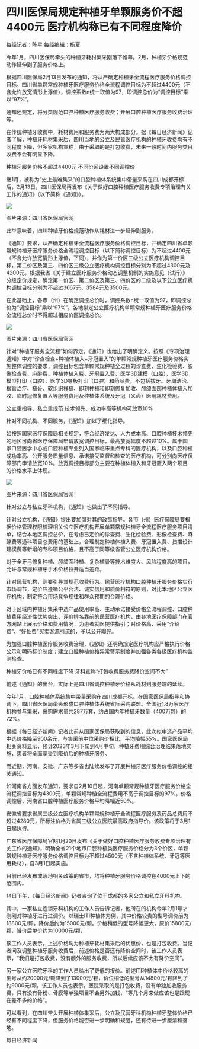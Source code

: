 # 四川医保局规定种植牙单颗服务价不超4400元 医疗机构称已有不同程度降价

每经记者：陈星 每经编辑：杨夏

今年1月，四川医保局牵头的种植牙耗材集采刚落下帷幕。2月，种植牙价格规范动作延伸到了服务价格上。

根据四川医保局2月13日发布的通知，将从严确定种植牙全流程医疗服务价格调控目标。四川省单颗常规种植牙医疗服务价格全流程调控目标为不超过4400元（不含允许放宽情形上浮值），调控系数n统一取值为97，即调控总价为“调控目标”乘以“97%”。

通知还规定，将分类规范口腔种植医疗服务收费；开展口腔种植医疗服务收费治理等。

在传统种植牙收费中，耗材费用和服务费为两大构成部分。据《每日经济新闻》记者了解，种植牙耗材集采后，四川当地的公立及民营医疗机构的种植牙收费均有不同程度下降，但多家机构宣称，由于采取的是打包收费，未来一段时间内服务类目收费不会有明显下降。

种植牙服务价格不超过4400元 不同价区设置不同调控价

继1月，被称为“史上最难集采”的口腔种植体系统集中带量采购在四川成都开标后，2月13日，四川医保局再发布《关于做好口腔种植医疗服务收费专项治理有关工作的通知》（以下简称《通知》）。

![](https://inews.gtimg.com/newsapp_bt/0/15665435889/1000)

图片来源：四川省医保局官网

此举意味着，四川种植牙价格规范动作从耗材进一步延伸到服务。

《通知》要求，从严确定种植牙全流程医疗服务价格调控目标，并确定四川省单颗常规种植牙医疗服务价格全流程调控目标（以下简称调控目标）为不超过4400元（不含允许放宽情形上浮值，下同），并作为第一价区三级公立医疗机构调控目标，第二价区及第三、四价区三级公立医疗机构调控目标分别为不超过4300元及4200元。根据我省《关于建立医疗服务价格动态调整机制的实施意见（试行）》分级定价规定，确定第一价区、第二价区及第三、四价区的二级及以下公立医疗机构调控目标分别为不超过3667元、3584元及3500元。

在此基础上，各市（州）在确定调控总价时，调控系数n统一取值为97，即调控总价为“调控目标”乘以“97%”。各地拟定公立医疗机构单颗常规种植牙医疗服务价格全流程总价时不得超过相应价区调控总价。

![](https://inews.gtimg.com/newsapp_bt/0/15665435893/1000)

图片来源：四川省医保局官网

针对“种植牙服务全流程”如何界定，《通知》也给出了明确定义。按照《专项治理通知》中对“诊查检查+种植体植入+牙冠置入”的单颗常规种植牙医疗服务价格实施整体调控的要求，调控目标包含单颗常规种植全过程的诊查费、生化检验费、影像检查费、麻醉费、种植体植入费、牙冠置入费、医学3D建模（口腔）、医学3D模型打印（口腔）、医学3D导板打印（口腔）和药品费，不包括拔牙、牙周洁治、根管治疗、植骨、软组织移植、即刻种植和即刻修复加收、颅颌面部种植体植入加收、临时冠修复置入等服务费用及种植体系统及牙冠（义齿）医用耗材费用。

公立重指导、私立重规范 技术领先、成功率高等机构可放宽10%

针对不同机构、不同服务，《通知》加以了细化指导。

如按照国家医疗保障局相关规定，符合经济发达、人力成本高、口腔种植技术领先的地区可向省医疗保障局申请放宽调控目标，最高放宽幅度不超过10%。属于国家口腔医学中心或口腔种植专业列入国家临床重点专科的医疗机构，以及口腔种植成功率高、公开服务质量信息、承诺接受监督和检查的医疗机构，可分别向医疗保障部门申请放宽10%。放宽调控目标部分主要在种植体植入和牙冠置入两个项目的价格水平上体现。

![](https://inews.gtimg.com/newsapp_bt/0/15665435895/1000)

图片来源：四川省医保局官网

针对公立与私立牙科机构，《通知》也做出了不同指导。

针对公立机构，《通知》提出要加强对其的政策指导。各市（州）医疗保障局要根据价格管理权限梳理相关公立医疗机构开展单颗常规种植牙全流程医疗服务项目清单，结合本地区调控总价，在考虑已定价的诊查费、生化检验费、影像检查费、麻醉费等通科项目总费用的基础上，合理制定种植体植入费、牙冠置入费、扫描设计建模费等新增的专科项目价格，且不高于同等级省管公立医疗机构价格。

对于全牙弓修复种植、颅颌面种植、复杂植骨等技术难度大、风险程度高的项目，允许与常规种植牙手术价格拉开适当差距。

针对民营机构，则要引导其规范收费行为。民营医疗机构口腔种植牙服务价格实行市场调节，定价应遵循公平合法、诚实信用和质价相符的原则，对比本地区公立医疗机构，制定符合市场竞争规律和群众预期的合理价格。

对于区域内种植牙集采中选产品使用率高、主动承诺接受价格全流程调控、口腔种植费用经济性优势突出、评价排名靠前的民营医疗机构，由各地医疗保障部门在官方网站上展示价格和费用情况，为患者就医提供指引；对价格高、采用“介绍费”、“好处费”买卖客源引流的，予以公开曝光。

为加强口腔种植医疗服务收费治理，《通知》还明确规定医疗机构应严格执行价格公示和明码标价制度；建立口腔种植价格异常警示制度并加强各类各级医疗机构监测检查。

种植牙价格已有不同程度下降 牙科宣称“打包收费服务费降价空间不大”

前述《通知》的出台，实际上是四川省调控种植牙价格从耗材到服务端的延续。

今年1月，口腔种植体系统集中带量采购在四川成都开标。在国家医保局指导和协调下，四川省医保局牵头形成口腔种植体系统省际采购联盟。全国近1.8万家医疗机构参与集采，采购需求量共287万套，约占国内年种植牙数量（400万颗）的72%。

根据《每日经济新闻》记者此前从国家医保局获取到的信息，此次拟中选产品平均中选价格降至900余元，与集采前中位采购价相比，平均降幅55%。国家医保局相关资料显示，预计2023年3月下旬到4月中旬，种植牙费用综合治理结果落地实施，患者将全面享受到降价后的种植牙服务。

而近期，河南、安徽、广东等多省也陆续发布了开展种植牙医疗服务价格调控的相关通知。

如河南省方面发布通知，要求自2月10日起，河南单颗常规种植牙医疗服务价格全流程调控目标为4300元，单颗常规种植全流程费用不高于调控目标的97%。价格调控后，河南省口腔种植医疗服务价格平均降幅近50%。

安徽省要求省属三级公立医疗机构单颗常规种植牙全流程医疗服务及药品总费用不超过4280元，所标注价格为省属三级公立医院最高政府指导价。该政策将于3月1日起执行。

广东省医疗保障局官网1月20日发布《关于做好口腔种植医疗服务收费专项治理有关工作的通知》，明确全省21个地市口腔种植类医疗服务价格分为3个价区，单颗常规种植牙医疗服务价格调控目标为不超过4500元（不含种植体系统、牙冠等医用耗材），自3月1日起实施。

目前已经发布或落地相关政策的省市，均将种植牙服务价格调控在4000元上下的范围内。

14日下午，《每日经济新闻》记者咨询了位于成都的多家公立和私立牙科机构。

其中，一家私立连锁牙科机构的工作人员告诉记者，他所在的机构今年2月1号才刚刚对种植牙进行过调价。以瑞士ITI种植体为例，其中价格较贵的型号调价前为18800元/颗，降价后约为15000元/颗。价格稍低的型号降幅更大，原价15800元/颗，降价后单价约为10000元/颗，

该工作人员表示，上述价格均为种植牙耗材集采后的优惠价，也是打包收费。当记者问及调整种植牙服务收费后，前述价格是否还有降价空间时，该工作人员表示，“我们是打包收费，没有额外的服务收费，所以后续应该不太有降价空间”。

另一家公立医院牙科的工作人员给出了更低的报价。前述ITI种植体中价格较高的型号从约20000元/颗降到了13000元/颗，价位稍低的型号从14800元/颗降到了约9000元/颗。该工作人员也表示，医院采取的是打包收费，没有单独加收服务费，只有没有骨粉、骨膜等单独项目不会另外加钱，“等几个月来做应该也是跟现在差不多的价格”。

可以看到，在四川带头开展种植体集采后，公立及民营牙科机构种植牙整体价格已经有不同程度下降，但服务价格能否进一步明确和规范，还有待进一步厘清和落地。

每日经济新闻

